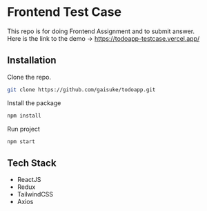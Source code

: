 # Frontend Test Case

This repo is for doing Frontend Assignment and to submit answer. <br />
Here is the link to the demo -> https://todoapp-testcase.vercel.app/

## Installation

Clone the repo.

```bash
git clone https://github.com/gaisuke/todoapp.git
```

Install the package

```bash
npm install
```

Run project

```bash
npm start
```

## Tech Stack

- ReactJS
- Redux
- TailwindCSS
- Axios
